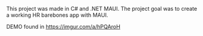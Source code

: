 This project was made in C# and .NET MAUI. The project goal was to create a working HR barebones app with MAUI. 

DEMO found in https://imgur.com/a/hPQAroH
